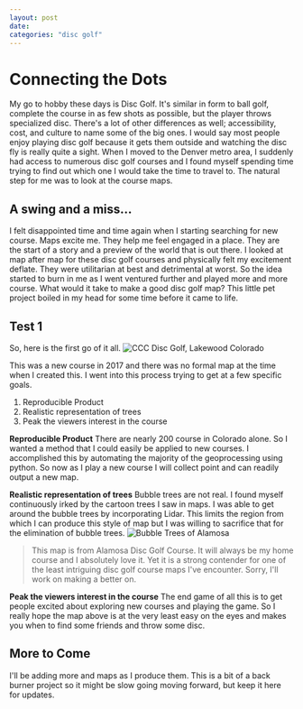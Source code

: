 ```yaml
---
layout: post
date:
categories: "disc golf"
---
```


# Connecting the Dots
My go to hobby these days is Disc Golf. It's similar in form to ball golf, complete the course in as few shots as possible, but the player throws specialized disc. There's a lot of other differences as well; accessibility, cost, and culture to name some of the big ones. I would say most people enjoy playing disc golf because it gets them outside and watching the disc fly is really quite a sight.
When I moved to the Denver metro area, I suddenly had access to numerous disc golf courses and I found myself spending time trying to find out which one I would take the time to travel to. The natural step for me was to look at the course maps.
## A swing and a miss...
I felt disappointed time and time again when I starting searching for new course. Maps excite me. They help me feel engaged in a place. They are the start of a story and a preview of the world that is out there. I looked at map after map for these disc golf courses and physically felt my excitement deflate. They were utilitarian at best and detrimental at worst. So the idea started to burn in me as I went ventured further and played more and more course. What would it take to make a good disc golf map? This little pet project boiled in my head for some time before it came to life.

## Test 1
So, here is the first go of it all.
![CCC Disc Golf, Lakewood Colorado]({{"/assests/ccDisc.png"|absolute_url}})   

This was a new course in 2017 and there was no formal map at the time when I created this. I went into this process trying to get at a few specific goals.
1. Reproducible Product
2. Realistic representation of trees
3. Peak the viewers interest in the course

**Reproducible Product**
There are nearly 200 course in Colorado alone. So I wanted a method that I could easily be applied to new courses. I accomplished this by automating the majority of the geoprocessing using python. So now as I play a new course I will collect point and can readily output a new map.

**Realistic representation of trees**
Bubble trees are not real. I found myself continuously irked by the cartoon trees I saw in maps. I was able to get around the bubble trees by incorporating Lidar. This limits the region from which I can produce this style of map but I was willing to sacrifice that for the elimination of bubble trees.
![Bubble Trees of Alamosa]({{"/assests/bubbleTree.png"|absolute_url}})
> This map is from Alamosa Disc Golf Course. It will always be my home course and I absolutely love it. Yet it is a strong contender for one of the least intriguing disc golf course maps I've encounter. Sorry, I'll work on making a better on.

**Peak the viewers interest in the course**
The end game of all this is to get people excited about exploring new courses and playing the game. So I really hope the map above is at the very least easy on the eyes and makes you when to find some friends and throw some disc.

## More to Come
I'll be adding more and maps as I produce them. This is a bit of a back burner project so it might be slow going moving forward, but keep it here for updates.
